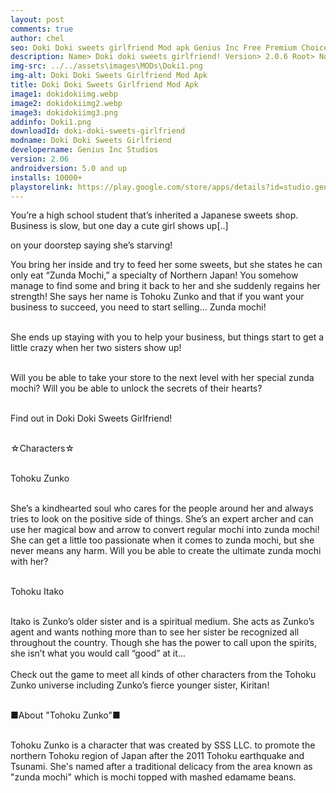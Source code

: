 ```yaml
---
layout: post
comments: true
author: chel
seo: Doki Doki sweets girlfriend Mod apk Genius Inc Free Premium Choices 
description: Name> Doki doki sweets girlfriend! Version> 2.0.6 Root> No Mod features> Free Premium Choices Preview Tutorial Install> Install Steps> Download
img-src: ../../assets\images\MODs\Doki1.png
img-alt: Doki Doki Sweets Girlfriend Mod Apk
title: Doki Doki Sweets Girlfriend Mod Apk
image1: dokidokiimg.webp
image2: dokidokiimg2.webp
image3: dokidokiimg3.png
addinfo: Doki1.png
downloadId: doki-doki-sweets-girlfriend
modname: Doki Doki Sweets Girlfriend
developername: Genius Inc Studios
version: 2.06
androidversion: 5.0 and up
installs: 10000+
playstorelink: https://play.google.com/store/apps/details?id=studio.genius.zunko
---
```

<p>You’re a high school student that’s inherited a Japanese sweets shop. Business is slow, but one day a cute girl shows up[..]

on your doorstep saying she’s starving!

You bring her inside and try to feed her some sweets, but she states he can only eat “Zunda Mochi,” a specialty of Northern Japan! You somehow manage to find some and bring it back to her and she suddenly regains her strength! She says her name is Tohoku Zunko and that if you want your business to succeed, you need to start selling... Zunda mochi!<br><br>

She ends up staying with you to help your business, but things start to get a little crazy when her two sisters show up!<br><br>

Will you be able to take your store to the next level with her special zunda mochi? Will you be able to unlock the secrets of their hearts?<br><br>

Find out in Doki Doki Sweets Girlfriend!<br><br>

☆Characters☆<br><br>

Tohoku Zunko<br><br>

She’s a kindhearted soul who cares for the people around her and always tries to look on the positive side of things. She’s an expert archer and can use her magical bow and arrow to convert regular mochi into zunda mochi! She can get a little too passionate when it comes to zunda mochi, but she never means any harm. Will you be able to create the ultimate zunda mochi with her?<br><br>

Tohoku Itako<br><br>

Itako is Zunko’s older sister and is a spiritual medium. She acts as Zunko’s agent and wants nothing more than to see her sister be recognized all throughout the country. Though she has the power to call upon the spirits, she isn’t what you would call “good” at it…<br><br>
Check out the game to meet all kinds of other characters from the Tohoku Zunko universe including Zunko’s fierce younger sister, Kiritan!<br><br>

■About "Tohoku Zunko"■<br><br>

Tohoku Zunko is a character that was created by SSS LLC. to promote the northern Tohoku region of Japan after the 2011 Tohoku earthquake and Tsunami. She's named after a traditional delicacy from the area known as "zunda mochi" which is mochi topped with mashed edamame beans.</p>